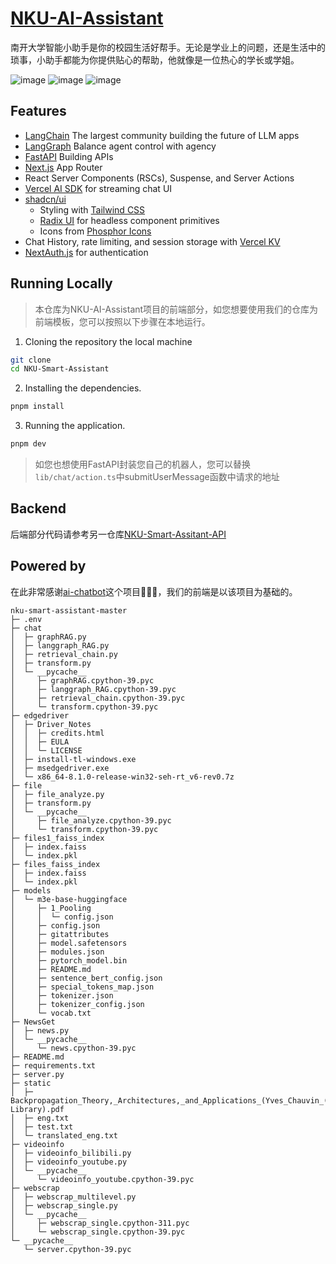 # [NKU-AI-Assistant](https://www.chatnku.top)

南开大学智能小助手是你的校园生活好帮手。无论是学业上的问题，还是生活中的琐事，小助手都能为你提供贴心的帮助，他就像是一位热心的学长或学姐。

![image](https://github.com/user-attachments/assets/22290420-9167-4a14-83e6-5517db24d673)
![image](https://github.com/user-attachments/assets/165ccf84-41ef-4288-811a-e340951254d7)
![image](https://github.com/user-attachments/assets/d69ffb81-519d-4291-a193-040c5b6156a6)


## Features

- [LangChain](https://www.langchain.com/) The largest community building the future of LLM apps
- [LangGraph](https://www.langchain.com/langgraph) Balance agent control with agency
- [FastAPI](https://fastapi.tiangolo.com/) Building APIs
- [Next.js](https://nextjs.org) App Router
- React Server Components (RSCs), Suspense, and Server Actions
- [Vercel AI SDK](https://sdk.vercel.ai/docs) for streaming chat UI
- [shadcn/ui](https://ui.shadcn.com)
  - Styling with [Tailwind CSS](https://tailwindcss.com)
  - [Radix UI](https://radix-ui.com) for headless component primitives
  - Icons from [Phosphor Icons](https://phosphoricons.com)
- Chat History, rate limiting, and session storage with [Vercel KV](https://vercel.com/storage/kv)
- [NextAuth.js](https://github.com/nextauthjs/next-auth) for authentication

## Running Locally

> 本仓库为NKU-AI-Assistant项目的前端部分，如您想要使用我们的仓库为前端模板，您可以按照以下步骤在本地运行。

1. Cloning the repository the local machine
```bash
git clone
cd NKU-Smart-Assistant
```
2. Installing the dependencies.
```bash
pnpm install
```
3. Running the application.
```bash
pnpm dev
```

> 如您也想使用FastAPI封装您自己的机器人，您可以替换 `lib/chat/action.ts`中submitUserMessage函数中请求的地址

## Backend

后端部分代码请参考另一仓库[NKU-Smart-Assitant-API](https://github.com/Wenjun-Ji/NKU-Smart-Assitant-API)

## Powered by

在此非常感谢[ai-chatbot](https://github.com/vercel/ai-chatbot)这个项目🥰🥰🥰，我们的前端是以该项目为基础的。



```
nku-smart-assistant-master
├─ .env
├─ chat
│  ├─ graphRAG.py
│  ├─ langgraph_RAG.py
│  ├─ retrieval_chain.py
│  ├─ transform.py
│  └─ __pycache__
│     ├─ graphRAG.cpython-39.pyc
│     ├─ langgraph_RAG.cpython-39.pyc
│     ├─ retrieval_chain.cpython-39.pyc
│     └─ transform.cpython-39.pyc
├─ edgedriver
│  ├─ Driver_Notes
│  │  ├─ credits.html
│  │  ├─ EULA
│  │  └─ LICENSE
│  ├─ install-tl-windows.exe
│  ├─ msedgedriver.exe
│  └─ x86_64-8.1.0-release-win32-seh-rt_v6-rev0.7z
├─ file
│  ├─ file_analyze.py
│  ├─ transform.py
│  └─ __pycache__
│     ├─ file_analyze.cpython-39.pyc
│     └─ transform.cpython-39.pyc
├─ files1_faiss_index
│  ├─ index.faiss
│  └─ index.pkl
├─ files_faiss_index
│  ├─ index.faiss
│  └─ index.pkl
├─ models
│  └─ m3e-base-huggingface
│     ├─ 1_Pooling
│     │  └─ config.json
│     ├─ config.json
│     ├─ gitattributes
│     ├─ model.safetensors
│     ├─ modules.json
│     ├─ pytorch_model.bin
│     ├─ README.md
│     ├─ sentence_bert_config.json
│     ├─ special_tokens_map.json
│     ├─ tokenizer.json
│     ├─ tokenizer_config.json
│     └─ vocab.txt
├─ NewsGet
│  ├─ news.py
│  └─ __pycache__
│     └─ news.cpython-39.pyc
├─ README.md
├─ requirements.txt
├─ server.py
├─ static
│  ├─ Backpropagation_Theory,_Architectures,_and_Applications_(Yves_Chauvin_(ed.),_David_E._Rumelhart_(ed.))_(Z-Library).pdf
│  ├─ eng.txt
│  ├─ test.txt
│  └─ translated_eng.txt
├─ videoinfo
│  ├─ videoinfo_bilibili.py
│  ├─ videoinfo_youtube.py
│  └─ __pycache__
│     └─ videoinfo_youtube.cpython-39.pyc
├─ webscrap
│  ├─ webscrap_multilevel.py
│  ├─ webscrap_single.py
│  └─ __pycache__
│     ├─ webscrap_single.cpython-311.pyc
│     └─ webscrap_single.cpython-39.pyc
└─ __pycache__
   └─ server.cpython-39.pyc

```

